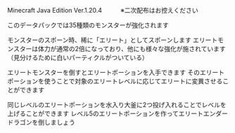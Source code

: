 Minecraft Java Edition Ver.1.20.4　　　※二次配布はお控えください

このデータパックでは35種類のモンスターが強化されます

モンスターのスポーン時、稀に「エリート」としてスポーンします
エリートモンスターは体力が通常の2倍になっており、他にも様々な強化が施されています
（見分けるために白いパーティクルがついている）

エリートモンスターを倒すとエリートポーションを入手できます
そのエリートポーションを使うことで対象のエリートレベルに応じてエリートに変異させることができます

同じレベルのエリートポーションを水入り大釜に2つ投げ入れることでレベルを上げることができます
レベル5のエリートポーションを作ってエリートエンダードラゴンを倒しましょう
